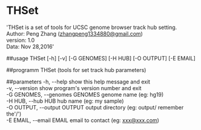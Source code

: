 # THSet

  'THSet is a set of tools for UCSC genome browser track hub setting. 
  <br>Author: Peng Zhang (zhangpeng1334880@gmail.com)
  <br>version: 1.0
  <br>Data: Nov 28,2016'

##usage
THSet [-h] [-v] [-G GENOMES] [-H HUB] [-O OUTPUT] [-E EMAIL]

##programm
THSet (tools for set track hub parameters) 

##parameters
  -h, --help            show this help message and exit
  <br>-v, --version         show program's version number and exit
  <br>-G GENOMES, --genomes GENOMES
                        genome name (eg: hg19)
  <br>-H HUB, --hub HUB     hub name (eg: my sample)
  <br>-O OUTPUT, --output OUTPUT
                        output directory (eg: output/ remember the'/')
  <br>-E EMAIL, --email EMAIL
                        email to contact (eg: xxx@xxx.com)
